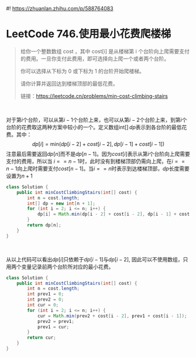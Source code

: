 #! https://zhuanlan.zhihu.com/p/588764083
# LeetCode 746.使用最小花费爬楼梯

> 给你一个整数数组 cost ，其中 cost[i] 是从楼梯第 i 个台阶向上爬需要支付的费用。一旦你支付此费用，即可选择向上爬一个或者两个台阶。
> 
> 你可以选择从下标为 0 或下标为 1 的台阶开始爬楼梯。
>
> 请你计算并返回达到楼梯顶部的最低花费。
>
> 链接：https://leetcode.cn/problems/min-cost-climbing-stairs

&nbsp;

对于第$i$个台阶，可以从第$i - 1$个台阶上来，也可以从第$i - 2$个台阶上来，到第$i$个台阶的花费取这两种方案中较小的一个。定义数组$\text{int}[]\,dp$表示到各台阶的最低花费。其中：
$$
dp[i] = \text{min}(dp[i - 2] + cost[i - 2], dp[i - 1] + cost[i - 1])
$$
注意最后需要返回$dp[n]$而不是$dp[n - 1]$。因为$cost[i]$表示从第$i$个台阶向上爬需要支付的费用，所以当 $i == n-1$时，此时没有到楼梯顶部仍需向上爬，在$i == n - 1$向上爬时需要支付$cost[n - 1]$。当$i == n$时表示到达楼梯顶部，$dp$长度需要设置为$n + 1$

```java
class Solution {
    public int minCostClimbingStairs(int[] cost) {
        int n = cost.length;
        int[] dp = new int[n + 1];
        for (int i = 2; i <= n; i++) {
            dp[i] = Math.min(dp[i - 2] + cost[i - 2], dp[i - 1] + cost[i - 1]);
        }
        return dp[n];
    }
}
```

&nbsp;

从以上代码可以看出$dp[i]$只依赖于$dp[i - 1]$与$dp[i - 2]$, 因此可以不使用数组，只用两个变量记录前两个台阶所对应的最小花费。

```java
class Solution {
    public int minCostClimbingStairs(int[] cost) {
        int n = cost.length;
        int prev1 = 0;
        int prev2 = 0;
        int cur = 0;
        for (int i = 2; i <= n; i++) {
            cur = Math.min(prev2 + cost[i - 2], prev1 + cost[i - 1]);
            prev2 = prev1;
            prev1 = cur;
        }
        return cur;
    }
}
```